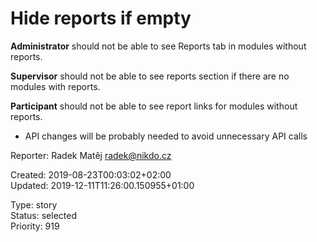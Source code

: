 # Hide reports if empty

**Administrator** should not be able to see Reports tab in modules without reports.

**Supervisor** should not be able to see reports section if there are no modules with reports.

**Participant** should not be able to see report links for modules without reports.

- API changes will be probably needed to avoid unnecessary API calls

Reporter: Radek Matěj <radek@nikdo.cz>  

Created: 2019-08-23T00:03:02+02:00  
Updated: 2019-12-11T11:26:00.150955+01:00

Type: story  
Status: selected  
Priority: 919
